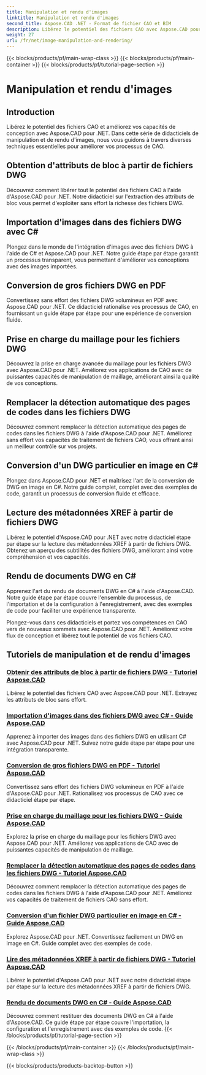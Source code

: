 ```yaml
---
title: Manipulation et rendu d'images
linktitle: Manipulation et rendu d'images
second_title: Aspose.CAD .NET - Format de fichier CAO et BIM
description: Libérez le potentiel des fichiers CAO avec Aspose.CAD pour .NET. Apprenez l'extraction d'attributs de bloc, l'importation d'images, la conversion DWG en PDF, la prise en charge du maillage et bien plus encore, sans effort.
weight: 27
url: /fr/net/image-manipulation-and-rendering/
---
```


{{< blocks/products/pf/main-wrap-class >}}
{{< blocks/products/pf/main-container >}}
{{< blocks/products/pf/tutorial-page-section >}}

# Manipulation et rendu d'images


## Introduction

Libérez le potentiel des fichiers CAO et améliorez vos capacités de conception avec Aspose.CAD pour .NET. Dans cette série de didacticiels de manipulation et de rendu d'images, nous vous guidons à travers diverses techniques essentielles pour améliorer vos processus de CAO.

 ## Obtention d'attributs de bloc à partir de fichiers DWG 
Découvrez comment libérer tout le potentiel des fichiers CAO à l'aide d'Aspose.CAD pour .NET. Notre didacticiel sur l'extraction des attributs de bloc vous permet d'exploiter sans effort la richesse des fichiers DWG.

 ## Importation d'images dans des fichiers DWG avec C# 
Plongez dans le monde de l'intégration d'images avec des fichiers DWG à l'aide de C# et Aspose.CAD pour .NET. Notre guide étape par étape garantit un processus transparent, vous permettant d'améliorer vos conceptions avec des images importées.

 ## Conversion de gros fichiers DWG en PDF 
Convertissez sans effort des fichiers DWG volumineux en PDF avec Aspose.CAD pour .NET. Ce didacticiel rationalise vos processus de CAO, en fournissant un guide étape par étape pour une expérience de conversion fluide.

 ## Prise en charge du maillage pour les fichiers DWG 
Découvrez la prise en charge avancée du maillage pour les fichiers DWG avec Aspose.CAD pour .NET. Améliorez vos applications de CAO avec de puissantes capacités de manipulation de maillage, améliorant ainsi la qualité de vos conceptions.

 ## Remplacer la détection automatique des pages de codes dans les fichiers DWG 
Découvrez comment remplacer la détection automatique des pages de codes dans les fichiers DWG à l'aide d'Aspose.CAD pour .NET. Améliorez sans effort vos capacités de traitement de fichiers CAO, vous offrant ainsi un meilleur contrôle sur vos projets.

 ## Conversion d'un DWG particulier en image en C# 
Plongez dans Aspose.CAD pour .NET et maîtrisez l'art de la conversion de DWG en image en C#. Notre guide complet, complet avec des exemples de code, garantit un processus de conversion fluide et efficace.

 ## Lecture des métadonnées XREF à partir de fichiers DWG 
Libérez le potentiel d'Aspose.CAD pour .NET avec notre didacticiel étape par étape sur la lecture des métadonnées XREF à partir de fichiers DWG. Obtenez un aperçu des subtilités des fichiers DWG, améliorant ainsi votre compréhension et vos capacités.

 ## Rendu de documents DWG en C# 
Apprenez l'art du rendu de documents DWG en C# à l'aide d'Aspose.CAD. Notre guide étape par étape couvre l'ensemble du processus, de l'importation et de la configuration à l'enregistrement, avec des exemples de code pour faciliter une expérience transparente.

Plongez-vous dans ces didacticiels et portez vos compétences en CAO vers de nouveaux sommets avec Aspose.CAD pour .NET. Améliorez votre flux de conception et libérez tout le potentiel de vos fichiers CAO.
## Tutoriels de manipulation et de rendu d'images
### [Obtenir des attributs de bloc à partir de fichiers DWG - Tutoriel Aspose.CAD](./getting-block-attributes-from-dwg/)
Libérez le potentiel des fichiers CAO avec Aspose.CAD pour .NET. Extrayez les attributs de bloc sans effort.
### [Importation d'images dans des fichiers DWG avec C# - Guide Aspose.CAD](./importing-images-into-dwg/)
Apprenez à importer des images dans des fichiers DWG en utilisant C# avec Aspose.CAD pour .NET. Suivez notre guide étape par étape pour une intégration transparente.
### [Conversion de gros fichiers DWG en PDF - Tutoriel Aspose.CAD](./converting-large-dwg-files-to-pdf/)
Convertissez sans effort des fichiers DWG volumineux en PDF à l'aide d'Aspose.CAD pour .NET. Rationalisez vos processus de CAO avec ce didacticiel étape par étape.
### [Prise en charge du maillage pour les fichiers DWG - Guide Aspose.CAD](./mesh-support-for-dwg/)
Explorez la prise en charge du maillage pour les fichiers DWG avec Aspose.CAD pour .NET. Améliorez vos applications de CAO avec de puissantes capacités de manipulation de maillage.
### [Remplacer la détection automatique des pages de codes dans les fichiers DWG - Tutoriel Aspose.CAD](./override-automatic-codepage-detection-in-dwg/)
Découvrez comment remplacer la détection automatique des pages de codes dans les fichiers DWG à l'aide d'Aspose.CAD pour .NET. Améliorez vos capacités de traitement de fichiers CAO sans effort.
### [Conversion d'un fichier DWG particulier en image en C# - Guide Aspose.CAD](./converting-particular-dwg-to-image/)
Explorez Aspose.CAD pour .NET. Convertissez facilement un DWG en image en C#. Guide complet avec des exemples de code.
### [Lire des métadonnées XREF à partir de fichiers DWG - Tutoriel Aspose.CAD](./reading-xref-metadata-from-dwg/)
Libérez le potentiel d'Aspose.CAD pour .NET avec notre didacticiel étape par étape sur la lecture des métadonnées XREF à partir de fichiers DWG.
### [Rendu de documents DWG en C# - Guide Aspose.CAD](./rendering-dwg-documents/)
Découvrez comment restituer des documents DWG en C# à l'aide d'Aspose.CAD. Ce guide étape par étape couvre l'importation, la configuration et l'enregistrement avec des exemples de code.
{{< /blocks/products/pf/tutorial-page-section >}}

{{< /blocks/products/pf/main-container >}}
{{< /blocks/products/pf/main-wrap-class >}}

{{< blocks/products/products-backtop-button >}}
